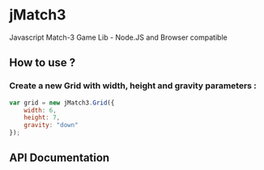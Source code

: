 jMatch3
=======

Javascript Match-3 Game Lib - Node.JS and Browser compatible

## How to use ?

### Create a new Grid with width, height and gravity parameters :

```javascript
var grid = new jMatch3.Grid({
    width: 6,
    height: 7,
    gravity: "down"
});
```


## API Documentation

